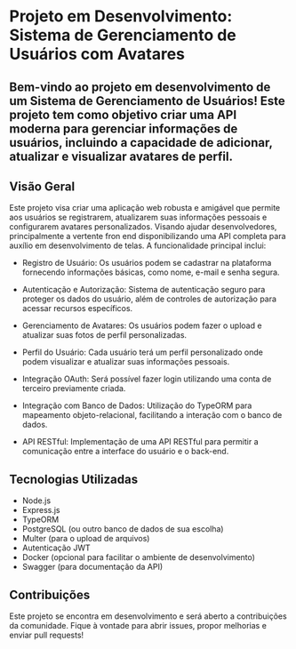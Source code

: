 # Projeto em Desenvolvimento: Sistema de Gerenciamento de Usuários com Avatares


## Bem-vindo ao projeto em desenvolvimento de um Sistema de Gerenciamento de Usuários! Este projeto tem como objetivo criar uma API moderna para gerenciar informações de usuários, incluindo a capacidade de adicionar, atualizar e visualizar avatares de perfil.

## Visão Geral
Este projeto visa criar uma aplicação web robusta e amigável que permite aos usuários se registrarem, atualizarem suas informações pessoais e configurarem avatares personalizados. Visando ajudar desenvolvedores, principalmente a vertente fron end disponibilizando uma API completa para auxílio em desenvolvimento de telas. A funcionalidade principal inclui:

- Registro de Usuário: Os usuários podem se cadastrar na plataforma fornecendo informações básicas, como nome, e-mail e senha segura.

- Autenticação e Autorização: Sistema de autenticação seguro para proteger os dados do usuário, além de controles de autorização para acessar recursos específicos.

- Gerenciamento de Avatares: Os usuários podem fazer o upload e atualizar suas fotos de perfil personalizadas.

- Perfil do Usuário: Cada usuário terá um perfil personalizado onde podem visualizar e atualizar suas informações pessoais.

- Integração OAuth: Será possível fazer login utilizando uma conta de terceiro previamente criada.

- Integração com Banco de Dados: Utilização do TypeORM para mapeamento objeto-relacional, facilitando a interação com o banco de dados.

- API RESTful: Implementação de uma API RESTful para permitir a comunicação entre a interface do usuário e o back-end.

## Tecnologias Utilizadas

- Node.js
- Express.js
- TypeORM
- PostgreSQL (ou outro banco de dados de sua escolha)
- Multer (para o upload de arquivos)
- Autenticação JWT
- Docker (opcional para facilitar o ambiente de desenvolvimento)
- Swagger (para documentação da API)

## Contribuições
Este projeto se encontra em desenvolvimento e será aberto a contribuições da comunidade. Fique à vontade para abrir issues, propor melhorias e enviar pull requests!

